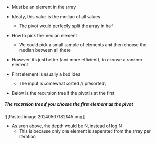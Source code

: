 - Must be an element in the array
- Ideally, this value is the median of all values
	- The pivot would perfectly split the array in half

- How to pick the median element
	- We could pick a small sample of elements and then choose the median between all these
- However, its just better (and more efficient), to choose a random element

- First element is usually a bad idea
	- The input is somewhat sorted // presorted\
- Below is the recursion tree if the pivot is at the first

##### The recursion tree if you choose the first element as the pivot
![[Pasted image 20240507182845.png]]
- As seen above, the depth would be N, instead of log N
	- This is because only one element is seperated from the array per iteration